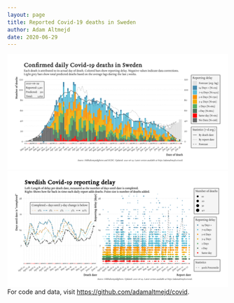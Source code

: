 ```yaml
---
layout: page
title: Reported Covid-19 deaths in Sweden
author: Adam Altmejd
date: 2020-06-29
---
```


![Graph of Swedish Covid-19 deaths with reporting delay.](deaths_lag_sweden_2020-06-29.png "Swedish Covid-19 deaths.")
![Graph of Swedish Covid-19 reporting delay in daily deaths.](lag_trend_sweden_2020-06-29.png "Trend in Swedish Covid-19 mortality reporting delay.")
For code and data, visit <https://github.com/adamaltmejd/covid>.
